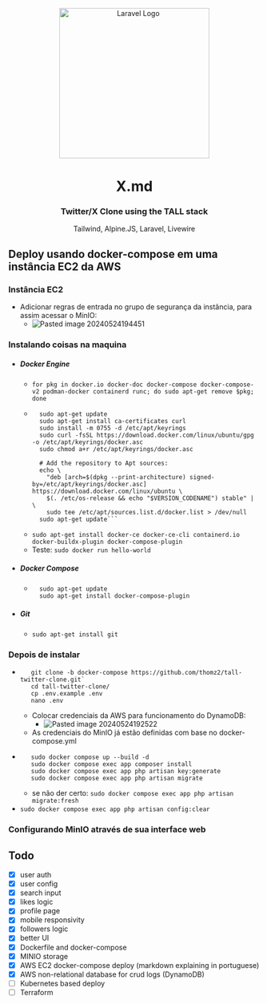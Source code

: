 <p align="center"><a href="https://laravel.com" target="_blank"><img src="https://raw.githubusercontent.com/laravel/art/master/logo-lockup/5%20SVG/2%20CMYK/1%20Full%20Color/laravel-logolockup-cmyk-red.svg" width="300" alt="Laravel Logo"></a></p>

<div align="center">   
    <h1>X.md</h1>
    <h3>Twitter/X Clone using the TALL stack</h3>
    <p color="gray">Tailwind, Alpine.JS, Laravel, Livewire</p>
</div>

## Deploy usando docker-compose em uma instância EC2 da AWS


### Instância EC2

- Adicionar regras de entrada no grupo de segurança da instância, para assim acessar o MinIO:
	- ![Pasted image 20240524194451](https://github.com/thomz2/tall-twitter-clone/assets/82160387/daed0f07-d881-4423-a049-6df39411ab5d)
### Instalando coisas na maquina
- ##### Docker Engine
	- `for pkg in docker.io docker-doc docker-compose docker-compose-v2 podman-docker containerd runc; do sudo apt-get remove $pkg; done`
	- ```# Add Docker's official GPG key:
		sudo apt-get update
		sudo apt-get install ca-certificates curl
		sudo install -m 0755 -d /etc/apt/keyrings
		sudo curl -fsSL https://download.docker.com/linux/ubuntu/gpg -o /etc/apt/keyrings/docker.asc
		sudo chmod a+r /etc/apt/keyrings/docker.asc
		
		# Add the repository to Apt sources:
		echo \
		  "deb [arch=$(dpkg --print-architecture) signed-by=/etc/apt/keyrings/docker.asc] https://download.docker.com/linux/ubuntu \
		  $(. /etc/os-release && echo "$VERSION_CODENAME") stable" | \
		  sudo tee /etc/apt/sources.list.d/docker.list > /dev/null
		sudo apt-get update```
	- ```sudo apt-get install docker-ce docker-ce-cli containerd.io docker-buildx-plugin docker-compose-plugin```
	- Teste: `sudo docker run hello-world`
- ##### Docker Compose
	- ```
        sudo apt-get update
	    sudo apt-get install docker-compose-plugin
      ```
- ##### Git
	- `sudo apt-get install git`
	
### Depois de instalar
- ```
     git clone -b docker-compose https://github.com/thomz2/tall-twitter-clone.git`
     cd tall-twitter-clone/
     cp .env.example .env
     nano .env
  ```
	- Colocar credenciais da AWS para funcionamento do DynamoDB:
      - ![Pasted image 20240524192522](https://github.com/thomz2/tall-twitter-clone/assets/82160387/a9342ffb-8952-407b-9eda-8e546ab6802f)
	- As credenciais do MinIO já estão definidas com base no docker-compose.yml
- ```
     sudo docker compose up --build -d
     sudo docker compose exec app composer install
     sudo docker compose exec app php artisan key:generate
     sudo docker compose exec app php artisan migrate
  ```
	- se não der certo: `sudo docker compose exec app php artisan migrate:fresh`
- `sudo docker compose exec app php artisan config:clear`

### Configurando MinIO através de sua interface web

## Todo

- [x] user auth<br>
- [x] user config<br>
- [x] search input<br>
- [x] likes logic<br>
- [x] profile page<br>
- [x] mobile responsivity<br>
- [x] followers logic<br>
- [x] better UI<br>
- [x] Dockerfile and docker-compose<br>
- [x] MINIO storage<br>
- [x] AWS EC2 docker-compose deploy (markdown explaining in portuguese)<br>
- [x] AWS non-relational database for crud logs (DynamoDB)<br>
- [ ] Kubernetes based deploy<br>
- [ ] Terraform 
